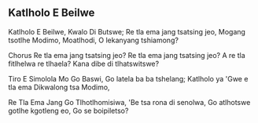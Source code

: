 ## Katlholo E Beilwe

Katlholo E Beilwe, Kwalo Di Butswe;
Re tla ema jang tsatsing jeo,
Mogang tsotlhe Modimo, Moatlhodi,
O lekanyang tshiamong?

Chorus
Re tla ema jang tsatsing jeo?
Re tla ema jang tsatsing jeo?
A re tla fitlhelwa re tlhaela?
Kana dibe di tlhatswitswe?

Tiro E Simolola Mo Go Baswi,
Go latela ba ba tshelang;
Katlholo ya 'Gwe e tla ema
Dikwalong tsa Modimo,

Re Tla Ema Jang Go Tlhotlhomisiwa,
'Be tsa rona di senolwa,
Go atlhotswe gotlhe kgotleng eo,
Go se boipiletso?
